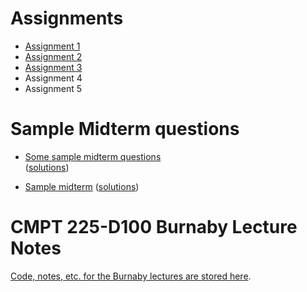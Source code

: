 # Assignments

- [Assignment 1](assignments/a1)
- [Assignment 2](assignments/a2)
- [Assignment 3](assignments/a3)
- Assignment 4
- Assignment 5


# Sample Midterm questions

- [Some sample midterm questions](sample_midterm_questions/225_midterm_sample_questions.pdf)   
([solutions](sample_midterm_questions/222_midterm_sample_questions_sol.pdf))

- [Sample midterm](sample_midterm_questions/225_midterm_BBY_summer2023.pdf) ([solutions](225_midterm_BBY_summer2023_sol))


# CMPT 225-D100 Burnaby Lecture Notes

[Code, notes, etc. for the Burnaby lectures are stored here](https://github.com/tjd1234/cmpt225summer2023/tree/main/lecture_notes).
